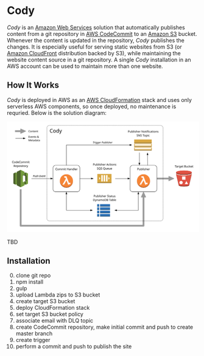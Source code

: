 # Cody

_Cody_ is an [Amazon Web Services](https://aws.amazon.com/) solution that automatically publishes content from a git repository in [AWS CodeCommit](https://aws.amazon.com/codecommit/) to an [Amazon S3](https://aws.amazon.com/s3/) bucket. Whenever the content is updated in the repository, _Cody_ publishes the changes. It is especially useful for serving static websites from S3 (or [Amazon CloudFront](https://aws.amazon.com/cloudfront/) distribution backed by S3), while maintaining the website content source in a git repository. A single _Cody_ installation in an AWS account can be used to maintain more than one website.

## How It Works

_Cody_ is deployed in AWS as an [AWS CloudFormation](https://aws.amazon.com/cloudformation/) stack and uses only serverless AWS components, so once deployed, no maintenance is requried. Below is the solution diagram:

![Diagram](https://raw.githubusercontent.com/boylesoftware/cody/master/docs/img/diagram.svg)

TBD

## Installation

0. clone git repo
1. npm install
2. gulp
3. upload Lambda zips to S3 bucket
4. create target S3 bucket
5. deploy CloudFormation stack
6. set target S3 bucket policy
7. associate email with DLQ topic
8. create CodeCommit repository, make initial commit and push to create master branch
9. create trigger
10. perform a commit and push to publish the site
